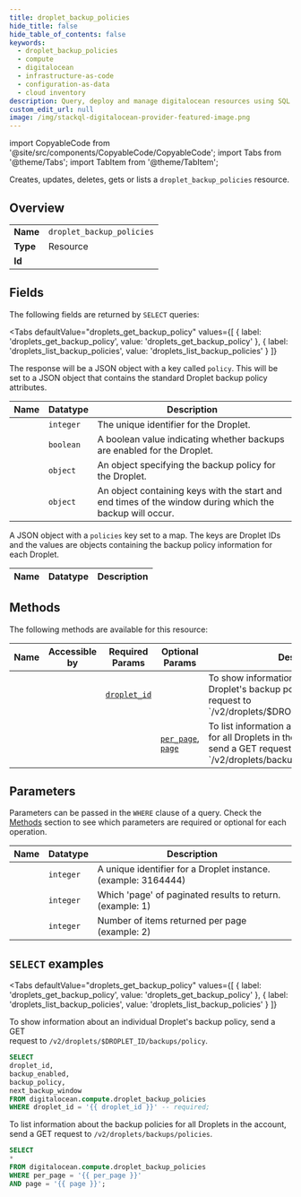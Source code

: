 ```yaml
--- 
title: droplet_backup_policies
hide_title: false
hide_table_of_contents: false
keywords:
  - droplet_backup_policies
  - compute
  - digitalocean
  - infrastructure-as-code
  - configuration-as-data
  - cloud inventory
description: Query, deploy and manage digitalocean resources using SQL
custom_edit_url: null
image: /img/stackql-digitalocean-provider-featured-image.png
---
```


import CopyableCode from '@site/src/components/CopyableCode/CopyableCode';
import Tabs from '@theme/Tabs';
import TabItem from '@theme/TabItem';

Creates, updates, deletes, gets or lists a <code>droplet_backup_policies</code> resource.

## Overview
<table><tbody>
<tr><td><b>Name</b></td><td><code>droplet_backup_policies</code></td></tr>
<tr><td><b>Type</b></td><td>Resource</td></tr>
<tr><td><b>Id</b></td><td><CopyableCode code="digitalocean.compute.droplet_backup_policies" /></td></tr>
</tbody></table>

## Fields

The following fields are returned by `SELECT` queries:

<Tabs
    defaultValue="droplets_get_backup_policy"
    values={[
        { label: 'droplets_get_backup_policy', value: 'droplets_get_backup_policy' },
        { label: 'droplets_list_backup_policies', value: 'droplets_list_backup_policies' }
    ]}
>
<TabItem value="droplets_get_backup_policy">

The response will be a JSON object with a key called `policy`. This will be<br />set to a JSON object that contains the standard Droplet backup policy attributes.<br />

<table>
<thead>
    <tr>
    <th>Name</th>
    <th>Datatype</th>
    <th>Description</th>
    </tr>
</thead>
<tbody>
<tr>
    <td><CopyableCode code="droplet_id" /></td>
    <td><code>integer</code></td>
    <td>The unique identifier for the Droplet.</td>
</tr>
<tr>
    <td><CopyableCode code="backup_enabled" /></td>
    <td><code>boolean</code></td>
    <td>A boolean value indicating whether backups are enabled for the Droplet.</td>
</tr>
<tr>
    <td><CopyableCode code="backup_policy" /></td>
    <td><code>object</code></td>
    <td>An object specifying the backup policy for the Droplet.</td>
</tr>
<tr>
    <td><CopyableCode code="next_backup_window" /></td>
    <td><code>object</code></td>
    <td>An object containing keys with the start and end times of the window during which the backup will occur.</td>
</tr>
</tbody>
</table>
</TabItem>
<TabItem value="droplets_list_backup_policies">

A JSON object with a `policies` key set to a map. The keys are Droplet IDs and the values are objects containing the backup policy information for each Droplet.

<table>
<thead>
    <tr>
    <th>Name</th>
    <th>Datatype</th>
    <th>Description</th>
    </tr>
</thead>
<tbody>
</tbody>
</table>
</TabItem>
</Tabs>

## Methods

The following methods are available for this resource:

<table>
<thead>
    <tr>
    <th>Name</th>
    <th>Accessible by</th>
    <th>Required Params</th>
    <th>Optional Params</th>
    <th>Description</th>
    </tr>
</thead>
<tbody>
<tr>
    <td><a href="#droplets_get_backup_policy"><CopyableCode code="droplets_get_backup_policy" /></a></td>
    <td><CopyableCode code="select" /></td>
    <td><a href="#parameter-droplet_id"><code>droplet_id</code></a></td>
    <td></td>
    <td>To show information about an individual Droplet's backup policy, send a GET<br />request to `/v2/droplets/$DROPLET_ID/backups/policy`.<br /></td>
</tr>
<tr>
    <td><a href="#droplets_list_backup_policies"><CopyableCode code="droplets_list_backup_policies" /></a></td>
    <td><CopyableCode code="select" /></td>
    <td></td>
    <td><a href="#parameter-per_page"><code>per_page</code></a>, <a href="#parameter-page"><code>page</code></a></td>
    <td>To list information about the backup policies for all Droplets in the account,<br />send a GET request to `/v2/droplets/backups/policies`.<br /></td>
</tr>
</tbody>
</table>

## Parameters

Parameters can be passed in the `WHERE` clause of a query. Check the [Methods](#methods) section to see which parameters are required or optional for each operation.

<table>
<thead>
    <tr>
    <th>Name</th>
    <th>Datatype</th>
    <th>Description</th>
    </tr>
</thead>
<tbody>
<tr id="parameter-droplet_id">
    <td><CopyableCode code="droplet_id" /></td>
    <td><code>integer</code></td>
    <td>A unique identifier for a Droplet instance. (example: 3164444)</td>
</tr>
<tr id="parameter-page">
    <td><CopyableCode code="page" /></td>
    <td><code>integer</code></td>
    <td>Which 'page' of paginated results to return. (example: 1)</td>
</tr>
<tr id="parameter-per_page">
    <td><CopyableCode code="per_page" /></td>
    <td><code>integer</code></td>
    <td>Number of items returned per page (example: 2)</td>
</tr>
</tbody>
</table>

## `SELECT` examples

<Tabs
    defaultValue="droplets_get_backup_policy"
    values={[
        { label: 'droplets_get_backup_policy', value: 'droplets_get_backup_policy' },
        { label: 'droplets_list_backup_policies', value: 'droplets_list_backup_policies' }
    ]}
>
<TabItem value="droplets_get_backup_policy">

To show information about an individual Droplet's backup policy, send a GET<br />request to `/v2/droplets/$DROPLET_ID/backups/policy`.<br />

```sql
SELECT
droplet_id,
backup_enabled,
backup_policy,
next_backup_window
FROM digitalocean.compute.droplet_backup_policies
WHERE droplet_id = '{{ droplet_id }}' -- required;
```
</TabItem>
<TabItem value="droplets_list_backup_policies">

To list information about the backup policies for all Droplets in the account,<br />send a GET request to `/v2/droplets/backups/policies`.<br />

```sql
SELECT
*
FROM digitalocean.compute.droplet_backup_policies
WHERE per_page = '{{ per_page }}'
AND page = '{{ page }}';
```
</TabItem>
</Tabs>
